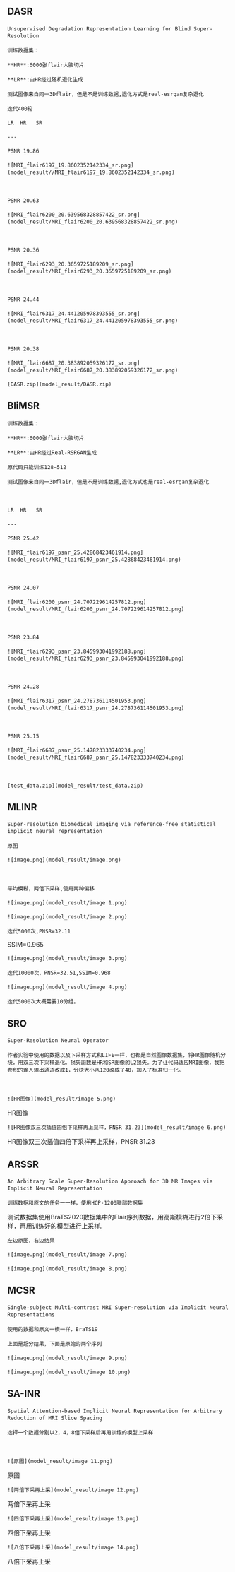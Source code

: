 

## DASR

    Unsupervised Degradation Representation Learning for Blind Super-Resolution

    训练数据集：

    **HR**:6000张flair大脑切片 

    **LR**:由HR经过随机退化生成

    测试图像来自同一3Dflair，但是不是训练数据,退化方式是real-esrgan复杂退化

    迭代400轮

    LR  HR   SR

    ---

    PSNR 19.86

    ![MRI_flair6197_19.8602352142334_sr.png](model_result//MRI_flair6197_19.8602352142334_sr.png)

    

    PSNR 20.63

    ![MRI_flair6200_20.639568328857422_sr.png](model_result/MRI_flair6200_20.639568328857422_sr.png)

    

    PSNR 20.36

    ![MRI_flair6293_20.3659725189209_sr.png](model_result/MRI_flair6293_20.3659725189209_sr.png)

    

    PSNR 24.44

    ![MRI_flair6317_24.441205978393555_sr.png](model_result/MRI_flair6317_24.441205978393555_sr.png)

    

    PSNR 20.38

    ![MRI_flair6687_20.383892059326172_sr.png](model_result/MRI_flair6687_20.383892059326172_sr.png)

    [DASR.zip](model_result/DASR.zip)

## BliMSR

    训练数据集：

    **HR**:6000张flair大脑切片 

    **LR**:由HR经过Real-RSRGAN生成

    原代码只能训练128→512

    测试图像来自同一3Dflair，但是不是训练数据,退化方式也是real-esrgan复杂退化

    

    LR  HR   SR

    ---

    PSNR 25.42

    ![MRI_flair6197_psnr_25.42868423461914.png](model_result/MRI_flair6197_psnr_25.42868423461914.png)

    

    PSNR 24.07

    ![MRI_flair6200_psnr_24.707229614257812.png](model_result/MRI_flair6200_psnr_24.707229614257812.png)

    

    PSNR 23.84

    ![MRI_flair6293_psnr_23.845993041992188.png](model_result/MRI_flair6293_psnr_23.845993041992188.png)

    

    PSNR 24.28

    ![MRI_flair6317_psnr_24.278736114501953.png](model_result/MRI_flair6317_psnr_24.278736114501953.png)

    

    PSNR 25.15

    ![MRI_flair6687_psnr_25.147823333740234.png](model_result/MRI_flair6687_psnr_25.147823333740234.png)

    

    [test_data.zip](model_result/test_data.zip)

## MLINR

    Super-resolution biomedical imaging via reference-free statistical implicit neural representation

    原图

    ![image.png](model_result/image.png)

    

    平均模糊，两倍下采样,使用两种偏移

    ![image.png](model_result/image 1.png)

    ![image.png](model_result/image 2.png)

    迭代5000次,PNSR=32.11
SSIM=0.965

    ![image.png](model_result/image 3.png)

    迭代10000次，PNSR=32.51,SSIM=0.968

    ![image.png](model_result/image 4.png)

    迭代5000次大概需要10分组。

## SRO

    Super-Resolution Neural Operator

    作者实验中使用的数据以及下采样方式和LIFE一样，也都是自然图像数据集，将HR图像随机分块，用双三次下采样退化。损失函数是HR和SR图像的L2损失。为了让代码适应MRI图像，我把卷积的输入输出通道改成1，分块大小从120改成了40，加入了标准归一化。

    

    ![HR图像](model_result/image 5.png)
HR图像

    ![HR图像双三次插值四倍下采样再上采样，PNSR 31.23](model_result/image 6.png)
HR图像双三次插值四倍下采样再上采样，PNSR 31.23

## ARSSR

    An Arbitrary Scale Super-Resolution Approach for 3D MR Images via Implicit Neural Representation

    训练数据和原文的任务一一样，使用HCP-1200脑部数据集
测试数据集使用BraTS2020数据集中的Flair序列数据，用高斯模糊进行2倍下采样，再用训练好的模型进行上采样。

    

    左边原图，右边结果

    ![image.png](model_result/image 7.png)

    ![image.png](model_result/image 8.png)

## MCSR

    Single-subject Multi-contrast MRI Super-resolution via Implicit Neural Representations

    使用的数据和原文一模一样，BraTS19

    上面是超分结果，下面是原始的两个序列

    ![image.png](model_result/image 9.png)

    ![image.png](model_result/image 10.png)

## SA-INR

    Spatial Attention-based Implicit Neural Representation for Arbitrary Reduction of MRI Slice Spacing

    选择一个数据分别以2，4，8倍下采样后再用训练的模型上采样

    

    ![原图](model_result/image 11.png)
原图

    ![两倍下采再上采](model_result/image 12.png)
两倍下采再上采

    

    ![四倍下采再上采](model_result/image 13.png)
四倍下采再上采

    

    ![八倍下采再上采](model_result/image 14.png)
八倍下采再上采

    

    



